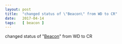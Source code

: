 ```yaml
---
layout: post
title:  "changed status of \"Beacon\" from WD to CR"
date:   2017-04-14
tags:   [ beacon ]
---
```


changed status of "[Beacon](/spec/beacon)" from WD to CR

